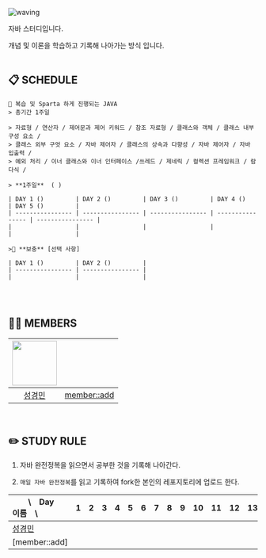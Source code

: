 ![waving](https://capsule-render.vercel.app/api?type=waving&height=200&text=JAVA_STUDY&fontAlign=57&fontAlignY=35&color=gradient)

자바 스터디입니다.

개념 및 이론을 학습하고 기록해 나아가는 방식 입니다.
<br><br>


## 📋 SCHEDULE
```
📌 복습 및 Sparta 하게 진행되는 JAVA
> 총기간 1주일

> 자료형 / 연산자 / 제어문과 제어 키워드 / 참조 자료형 / 클래스와 객체 / 클래스 내부 구성 요소 / 
> 클래스 외부 구엇 요소 / 자바 제어자 / 클래스의 상속과 다향성 / 자바 제어자 / 자바 입출력 / 
> 예외 처리 / 이너 클래스와 이너 인터페이스 /쓰레드 / 제네릭 / 컬렉션 프레임워크 / 람다식 /

> **1주일**  ( )

| DAY 1 ()         | DAY 2 ()         | DAY 3 ()         | DAY 4 ()         | DAY 5 ()         |
| ---------------- | ---------------- | ---------------- | ---------------- | ---------------- |
|                  |                  |                  |                  |                  |

>💎 **보충** [선택 사항]

| DAY 1 ()         | DAY 2 ()         |
| ---------------- | ---------------- |
|                  |                  |


```
<br/>


## 🏃🏻 MEMBERS
| [<a href="https://github.com/seung9526"><img src="https://avatars.githubusercontent.com/u/38849788?v=4" width="90"></a>]() |  |
| :----------------------------------------------------------: | :----------------------------------------------------------: |
|             [성경민](https://github.com/seung9526)             |             [member::add](mumberurl::add)             |
<br/>


## ✏️ STUDY RULE

1. 자바 완전정복을 읽으면서 공부한 것을 기록해 나아간다.

2. `매일 자바 완전정복`를 읽고 기록하여 fork한 본인의 레포지토리에 업로드 한다.

| 　　\　Day<br>이름　\ |                      1| 2 |3 | 4 | 5 |6 | 7| 8| 9 | 10 |11 |12| 13| 14|
| :---------------------------------------|- |- | -| - | -  | -| -| -| - | - |-  |-- | - | - |
| [성경민](https://github.com/seung9526)     |  |  |  |  |  |  |  |  |  |  |  |  |  |  | 
| [member::add]     |  |  |  |  |  |  |  |  |  |  |  |  |  |  | 
